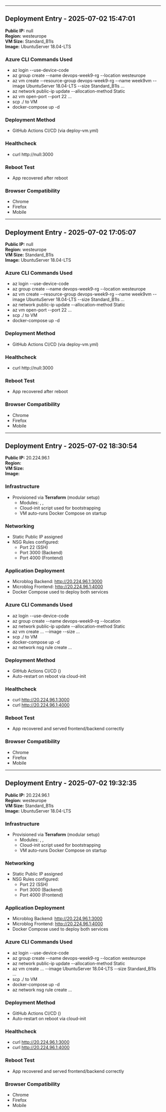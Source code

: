 
---

## Deployment Entry - 2025-07-02 15:47:01

**Public IP:** null  
**Region:** westeurope  
**VM Size:** Standard_B1ls  
**Image:** UbuntuServer 18.04-LTS

### Azure CLI Commands Used
- az login --use-device-code
- az group create --name devops-week9-rg --location westeurope
- az vm create --resource-group devops-week9-rg --name week9vm --image UbuntuServer 18.04-LTS --size Standard_B1ls ...
- az network public-ip update --allocation-method Static
- az vm open-port --port 22 ...
- scp ./ to VM
- docker-compose up -d

### Deployment Method
- GitHub Actions CI/CD (via deploy-vm.yml)

### Healthcheck
- curl http://null:3000

### Reboot Test
- App recovered after reboot

### Browser Compatibility
- Chrome
- Firefox
- Mobile

---

## Deployment Entry - 2025-07-02 17:05:07

**Public IP:** null  
**Region:** westeurope  
**VM Size:** Standard_B1ls  
**Image:** UbuntuServer 18.04-LTS

### Azure CLI Commands Used
- az login --use-device-code
- az group create --name devops-week9-rg --location westeurope
- az vm create --resource-group devops-week9-rg --name week9vm --image UbuntuServer 18.04-LTS --size Standard_B1ls ...
- az network public-ip update --allocation-method Static
- az vm open-port --port 22 ...
- scp ./ to VM
- docker-compose up -d

### Deployment Method
- GitHub Actions CI/CD (via deploy-vm.yml)

### Healthcheck
- curl http://null:3000

### Reboot Test
- App recovered after reboot

### Browser Compatibility
- Chrome
- Firefox
- Mobile

---

## Deployment Entry - 2025-07-02 18:30:54

**Public IP:** 20.224.96.1  
**Region:**   
**VM Size:**   
**Image:**  

### Infrastructure
- Provisioned via **Terraform** (modular setup)
  - Modules: , , 
  - Cloud-init script used for bootstrapping
  - VM auto-runs Docker Compose on startup

### Networking
- Static Public IP assigned
- NSG Rules configured:
  - Port 22 (SSH)
  - Port 3000 (Backend)
  - Port 4000 (Frontend)

### Application Deployment
- Microblog Backend: http://20.224.96.1:3000
- Microblog Frontend: http://20.224.96.1:4000
- Docker Compose used to deploy both services

### Azure CLI Commands Used
- az login --use-device-code
- az group create --name devops-week9-rg --location 
- az network public-ip update --allocation-method Static
- az vm create ... --image   --size  ...
- scp ./ to VM
- docker-compose up -d
- az network nsg rule create ...

### Deployment Method
- GitHub Actions CI/CD ()
- Auto-restart on reboot via cloud-init

### Healthcheck
- curl http://20.224.96.1:3000
- curl http://20.224.96.1:4000

### Reboot Test
- App recovered and served frontend/backend correctly

### Browser Compatibility
- Chrome
- Firefox
- Mobile


---

## Deployment Entry - 2025-07-02 19:32:35

**Public IP:** 20.224.96.1  
**Region:** westeurope  
**VM Size:** Standard_B1ls  
**Image:** UbuntuServer 18.04-LTS

### Infrastructure
- Provisioned via **Terraform** (modular setup)
  - Modules: , , 
  - Cloud-init script used for bootstrapping
  - VM auto-runs Docker Compose on startup

### Networking
- Static Public IP assigned
- NSG Rules configured:
  - Port 22 (SSH)
  - Port 3000 (Backend)
  - Port 4000 (Frontend)

### Application Deployment
- Microblog Backend: http://20.224.96.1:3000
- Microblog Frontend: http://20.224.96.1:4000
- Docker Compose used to deploy both services

### Azure CLI Commands Used
- az login --use-device-code
- az group create --name devops-week9-rg --location westeurope
- az network public-ip update --allocation-method Static
- az vm create ... --image UbuntuServer 18.04-LTS --size Standard_B1ls ...
- scp ./ to VM
- docker-compose up -d
- az network nsg rule create ...

### Deployment Method
- GitHub Actions CI/CD ()
- Auto-restart on reboot via cloud-init

### Healthcheck
- curl http://20.224.96.1:3000
- curl http://20.224.96.1:4000

### Reboot Test
- App recovered and served frontend/backend correctly

### Browser Compatibility
- Chrome
- Firefox
- Mobile

